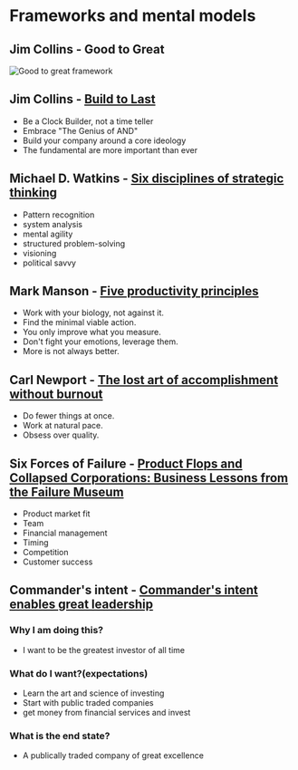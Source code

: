 # Frameworks and mental models
## Jim Collins - Good to Great
![Good to great framework](https://149502452.v2.pressablecdn.com/wp-content/uploads/2021/02/good-to-great-framework-infographic.jpg)
## Jim Collins - [Build to Last](https://www.jimcollins.com/article_topics/articles/building-companies.html)
- Be a Clock Builder, not a time teller
- Embrace "The Genius of AND"
- Build your company around a core ideology
- The fundamental are more important than ever
## Michael D. Watkins - [Six disciplines of strategic thinking](https://www.youtube.com/watch?v=hItU33fFNGw)
- Pattern recognition
- system analysis
- mental agility
- structured problem-solving
- visioning
- political savvy
## Mark Manson - [Five productivity principles](https://www.youtube.com/watch?v=hw2clzJWdV0)
- Work with your biology, not against it.
- Find the minimal viable action.
- You only improve what you measure.
- Don't fight your emotions, leverage them.
- More is not always better.
## Carl Newport - [The lost art of accomplishment without burnout](https://www.youtube.com/watch?v=0HMjTxKRbaI)
- Do fewer things at once.
- Work at natural pace.
- Obsess over quality.
## Six Forces of Failure - [Product Flops and Collapsed Corporations: Business Lessons from the Failure Museum](https://www.youtube.com/watch?v=JycpDC_qYLw)
- Product market fit
- Team
- Financial management
- Timing
- Competition
- Customer success
## Commander's intent - [Commander's intent enables great leadership](https://www.youtube.com/watch?v=RvUW2-oUOGo)
### Why I am doing this?
- I want to be the greatest investor of all time
### What do I want?(expectations)
- Learn the art and science of investing
- Start with public traded companies
- get money from financial services and invest
### What is the end state?
- A publically traded company of great excellence
